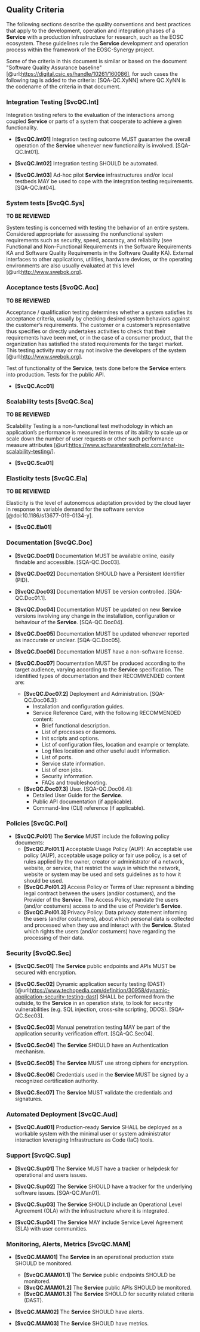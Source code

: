 ## Quality Criteria

The following sections describe the quality conventions and best
practices that apply to the development, operation and integration
phases of a **Service** with a production infrastructure for research,
such as the EOSC ecosystem. These guidelines rule the **Service** development
and operation process within the framework of the EOSC-Synergy project.

Some of the criteria in this document is similar or based on the
document "Software Quality Assurance baseline"
[@url:https://digital.csic.es/handle/10261/160086], for such cases the
following tag is added to the criteria: [SQA-QC.XyNN] where QC.XyNN is
the codename of the criteria in that document.

### Integration Testing [SvcQC.Int]

Integration testing refers to the evaluation of the interactions among
coupled **Service** or parts of a system that cooperate to achieve a given
functionality.

* **[SvcQC.Int01]** Integration testing outcome MUST guarantee the overall
operation of the  **Service** whenever new functionality is involved. [SQA-QC.Int01].

* **[SvcQC.Int02]** Integration testing SHOULD be automated.

* **[SvcQC.Int03]** Ad-hoc pilot **Service** infrastructures and/or local
testbeds MAY be used to cope with the integration testing requirements. [SQA-QC.Int04].

### System tests [SvcQC.Sys]

**TO BE REVIEWED**

System testing is concerned with testing the behavior of an entire system.
Considered appropriate for assessing the nonfunctional system requirements
such as security, speed, accuracy, and reliability (see Functional and
Non-Functional Requirements in the
Software Requirements KA and Software Quality Requirements in the Software Quality KA).
External interfaces to other applications, utilities,
hardware devices, or the operating environments
are also usually evaluated at this level [@url:http://www.swebok.org]. 

### Acceptance tests [SvcQC.Acc]

**TO BE REVIEWED**

Acceptance / qualification testing determines
whether a system satisfies its acceptance criteria,
usually by checking desired system behaviors
against the customer’s requirements. The customer or a customer’s representative thus specifies or directly undertakes activities to check
that their requirements have been met, or in the
case of a consumer product, that the organization
has satisfied the stated requirements for the target market. This testing activity may or may not
involve the developers of the system  [@url:http://www.swebok.org].

Test of functionality of the **Service**, tests done before the **Service**
enters into production. Tests for the public API.

* **[SvcQC.Acc01]**

### Scalability tests [SvcQC.Sca]

**TO BE REVIEWED**

Scalability Testing is a non-functional test methodology in which an
application’s performance is measured in terms of its ability to scale
up or scale down the number of user requests or other such performance
measure attributes [@url:https://www.softwaretestinghelp.com/what-is-scalability-testing/].

* **[SvcQC.Sca01]**

### Elasticity tests [SvcQC.Ela]

**TO BE REVIEWED**

Elasticity is the level of autonomous adaptation provided by the
cloud layer in response to variable demand for the software
service [@doi:10.1186/s13677-019-0134-y].

* **[SvcQC.Ela01]**

### Documentation [SvcQC.Doc]

* **[SvcQC.Doc01]** Documentation MUST be available online, easily
findable and accessible. [SQA-QC.Doc03].

* **[SvcQC.Doc02]** Documentation SHOULD have a Persistent Identifier (PID).

* **[SvcQC.Doc03]** Documentation MUST be version controlled. [SQA-QC.Doc01.1].

* **[SvcQC.Doc04]** Documentation MUST be updated on new **Service** versions
involving any change in the installation, configuration or behaviour of
the **Service**. [SQA-QC.Doc04].

* **[SvcQC.Doc05]** Documentation MUST be updated whenever reported
as inaccurate or unclear. [SQA-QC.Doc05].

* **[SvcQC.Doc06]** Documentation MUST have a non-software license.

* **[SvcQC.Doc07]** Documentation MUST be produced according to the
target audience, varying according to the **Service** specification.
The identified types of documentation and their RECOMMENDED content are:

  * **[SvcQC.Doc07.2]** Deployment and Administration. [SQA-QC.Doc06.3]:
    * Installation and configuration guides.
    * Service Reference Card, with the following RECOMMENDED content:
      * Brief functional description.
      * List of processes or daemons.
      * Init scripts and options.
      * List of configuration files, location and example or template.
      * Log files location and other useful audit information.
      * List of ports.
      * Service state information.
      * List of cron jobs.
      * Security information.
      * FAQs and troubleshooting.
  * **[SvcQC.Doc07.3]** User. [SQA-QC.Doc06.4]:
    * Detailed User Guide for the **Service**.
    * Public API documentation (if applicable).
    * Command-line (CLI) reference (if applicable).

### Policies [SvcQC.Pol]

* **[SvcQC.Pol01]** The **Service** MUST include the following policy documents:
  * **[SvcQC.Pol01.1]** Acceptable Usage Policy (AUP): An acceptable use policy (AUP),
  acceptable usage policy or fair use policy, is a set of rules applied by the owner, creator or 
  administrator of a network, website, or service, that restrict the ways in which the network, 
  website or system may be used and sets guidelines as to how it should be used. 
  * **[SvcQC.Pol01.2]** Access Policy or Terms of Use: represent a binding legal
  contract between the users (and/or costumers), and the Provider of the **Service**.
  The Access Policy, mandate the users (and/or costumers) access to and the use of
  Provider’s **Service**.
  * **[SvcQC.Pol01.3]** Privacy Policy: Data privacy statement informing the users
  (and/or costumers), about which personal data is collected and processed when they
  use and interact with the **Service**. Stated which rights the users (and/or costumers)
  have regarding the processing of their data.

### Security [SvcQC.Sec]

* **[SvcQC.Sec01]** The **Service** public endpoints and APIs MUST be secured
with encryption.

* **[SvcQC.Sec02]** Dynamic application security testing (DAST)
[@url:https://www.techopedia.com/definition/30958/dynamic-application-security-testing-dast]
SHALL be performed from the outside, to the **Service** in an operation
state, to look for security vulnerabilities (e.g. SQL injection,
cross-site scripting, DDOS). [SQA-QC.Sec03].

* **[SvcQC.Sec03]** Manual penetration testing MAY be part of the
application security  verification effort. [SQA-QC.Sec04].

* **[SvcQC.Sec04]** The **Service** SHOULD have an Authentication mechanism.

* **[SvcQC.Sec05]** The **Service** MUST use strong ciphers for encryption.

* **[SvcQC.Sec06]** Credentials used in the **Service** MUST be signed by
a recognized certification authority.

* **[SvcQC.Sec07]** The **Service** MUST validate the credentials and signatures.

### Automated Deployment [SvcQC.Aud]

* **[SvcQC.Aud01]** Production-ready **Service** SHALL be deployed as
a workable system with the minimal user or system administrator interaction
leveraging Infrastructure as Code (IaC) tools.

### Support [SvcQC.Sup]

* **[SvcQC.Sup01]** The **Service** MUST have a tracker or helpdesk
for operational and users issues.

* **[SvcQC.Sup02]** The **Service** SHOULD have a tracker for the
underlying software issues. [SQA-QC.Man01].

* **[SvcQC.Sup03]** The **Service** SHOULD include an Operational
Level Agreement (OLA) with the infrastructure where it is integrated.

* **[SvcQC.Sup04]** The **Service** MAY include Service Level
Agreement (SLA) with user communities.

### Monitoring, Alerts, Metrics [SvcQC.MAM]

* **[SvcQC.MAM01]** The **Service** in an operational production state SHOULD be monitored.
  * **[SvcQC.MAM01.1]** The **Service** public endpoints SHOULD be monitored.
  * **[SvcQC.MAM01.2]** The **Service** public APIs SHOULD be monitored.
  * **[SvcQC.MAM01.3]** The **Service** SHOULD for security related criteria (DAST).

* **[SvcQC.MAM02]** The **Service** SHOULD have alerts.

* **[SvcQC.MAM03]** The **Service** SHOULD have metrics.
